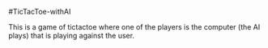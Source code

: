 #TicTacToe-withAI

This is a game of tictactoe where one of the players is the computer (the AI plays) that is playing against the user. 
